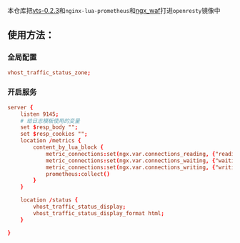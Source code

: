 本仓库把[vts-0.2.3](https://github.com/vozlt/nginx-module-vts)和`nginx-lua-prometheus`和[ngx_waf](https://github.com/ADD-SP/ngx_waf)打进`openresty`镜像中

## 使用方法：

### 全局配置
```conf
vhost_traffic_status_zone;
```

### 开启服务
```conf
server {
    listen 9145;
    # 给日志模板使用的变量
    set $resp_body "";
    set $resp_cookies "";
    location /metrics {
        content_by_lua_block {
            metric_connections:set(ngx.var.connections_reading, {"reading"})
            metric_connections:set(ngx.var.connections_waiting, {"waiting"})
            metric_connections:set(ngx.var.connections_writing, {"writing"})
            prometheus:collect()
        }
    }

    location /status {
        vhost_traffic_status_display;
        vhost_traffic_status_display_format html;
    }

}
```